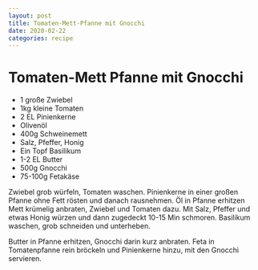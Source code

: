 ```yaml
---
layout: post
title: Tomaten-Mett-Pfanne mit Gnocchi
date: 2020-02-22
categories: recipe
---
```

# ﻿Tomaten-Mett Pfanne mit Gnocchi

- 1 große Zwiebel
- 1kg kleine Tomaten
- 2 EL Pinienkerne
- Olivenöl
- 400g Schweinemett
- Salz, Pfeffer, Honig
- Ein Topf Basilikum
- 1-2 EL Butter
- 500g Gnocchi
- 75-100g Fetakäse

Zwiebel grob würfeln, Tomaten waschen.
Pinienkerne in einer großen Pfanne ohne Fett rösten und danach rausnehmen.
Öl in Pfanne erhitzen Mett krümelig anbraten, Zwiebel und Tomaten dazu.
Mit Salz, Pfeffer und etwas Honig würzen und dann zugedeckt 10-15 Min schmoren.
Basilikum waschen, grob schneiden und unterheben.

Butter in Pfanne erhitzen, Gnocchi darin kurz anbraten.
Feta in Tomatenpfanne rein bröckeln und Pinienkerne hinzu, mit den Gnocchi servieren.
